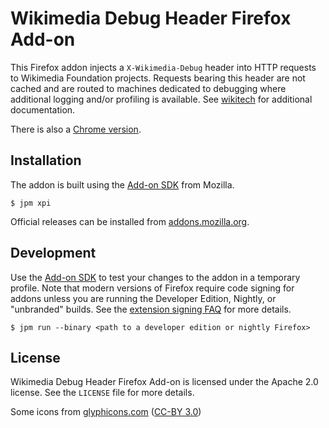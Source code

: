 Wikimedia Debug Header Firefox Add-on
=====================================

This Firefox addon injects a `X-Wikimedia-Debug` header into HTTP requests to
Wikimedia Foundation projects. Requests bearing this header are not cached and
are routed to machines dedicated to debugging where additional logging and/or
profiling is available. See [wikitech] for additional documentation.

There is also a [Chrome version].

Installation
------------

The addon is built using the [Add-on SDK][] from Mozilla.

```
$ jpm xpi
```

Official releases can be installed from [addons.mozilla.org][].

Development
-----------

Use the [Add-on SDK][] to test your changes to the addon in a temporary
profile. Note that modern versions of Firefox require code signing for addons
unless you are running the Developer Edition, Nightly, or "unbranded" builds.
See the [extension signing FAQ][] for more details.

```
$ jpm run --binary <path to a developer edition or nightly Firefox>
```

License
-------
Wikimedia Debug Header Firefox Add-on is licensed under the Apache 2.0
license. See the `LICENSE` file for more details.

Some icons from [glyphicons.com][] ([CC-BY 3.0][])

[wikitech]: https://wikitech.wikimedia.org/wiki/X-Wikimedia-Debug
[Add-on SDK]: https://developer.mozilla.org/en-US/Add-ons/SDK
[addons.mozilla.org]: https://addons.mozilla.org/en-US/firefox/addon/wikimedia-debug-header/
[Chrome version]: https://github.com/wikimedia/ChromeWikimediaDebug
[glyphicons.com]: http://glyphicons.com/
[CC-BY 3.0]: https://creativecommons.org/licenses/by/3.0/
[extension signing FAQ]: https://wiki.mozilla.org/Add-ons/Extension_Signing#FAQ
